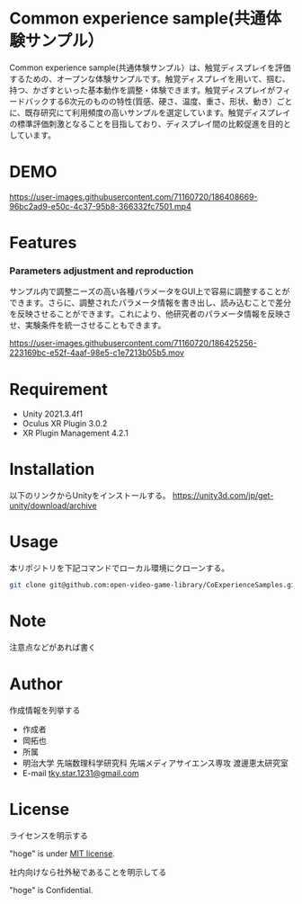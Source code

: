# Common experience sample(共通体験サンプル）

Common experience sample(共通体験サンプル）は、触覚ディスプレイを評価するための、オープンな体験サンプルです。触覚ディスプレイを用いて、掴む、持つ、かざすといった基本動作を調整・体験できます。触覚ディスプレイがフィードバックする6次元のものの特性(質感、硬さ、温度、重さ、形状、動き）ごとに、既存研究にて利用頻度の高いサンプルを選定しています。触覚ディスプレイの標準評価刺激となることを目指しており、ディスプレイ間の比較促進を目的としています。
 
# DEMO
 

https://user-images.githubusercontent.com/71160720/186408669-96bc2ad9-e50c-4c37-95b8-366332fc7501.mp4



 
# Features

### Parameters adjustment and reproduction
サンプル内で調整ニーズの高い各種パラメータをGUI上で容易に調整することができます。さらに、調整されたパラメータ情報を書き出し、読み込むことで差分を反映させることができます。これにより、他研究者のパラメータ情報を反映させ、実験条件を統一させることもできます。


https://user-images.githubusercontent.com/71160720/186425256-223169bc-e52f-4aaf-98e5-c1e7213b05b5.mov




# Requirement
 
* Unity 2021.3.4f1
* Oculus XR Plugin 3.0.2
* XR Plugin Management 4.2.1
 
# Installation
 
以下のリンクからUnityをインストールする。
https://unity3d.com/jp/get-unity/download/archive
 
# Usage
 
本リポジトリを下記コマンドでローカル環境にクローンする。

```bash
git clone git@github.com:open-video-game-library/CoExperienceSamples.git
```

 
# Note
 
注意点などがあれば書く
 
# Author
 
作成情報を列挙する
 
* 作成者
* 岡拓也
* 所属
* 明治大学 先端数理科学研究科 先端メディアサイエンス専攻 渡邊恵太研究室
* E-mail
 tky.star.1231@gmail.com
 
# License
ライセンスを明示する
 
"hoge" is under [MIT license](https://en.wikipedia.org/wiki/MIT_License).
 
社内向けなら社外秘であることを明示してる
 
"hoge" is Confidential.
